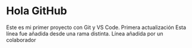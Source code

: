 # Hola GitHub
Este es mi primer proyecto con Git y VS Code.
Primera actualización
Esta línea fue añadida desde una rama distinta.
Línea añadida por un colaborador
